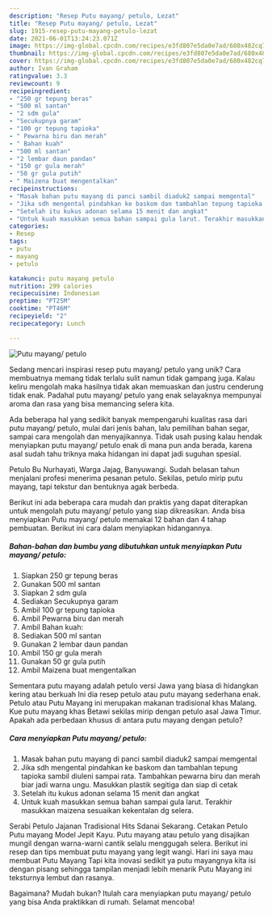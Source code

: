 ```yaml
---
description: "Resep Putu mayang/ petulo, Lezat"
title: "Resep Putu mayang/ petulo, Lezat"
slug: 1915-resep-putu-mayang-petulo-lezat
date: 2021-06-01T13:24:23.071Z
image: https://img-global.cpcdn.com/recipes/e3fd807e5da0e7ad/680x482cq70/putu-mayang-petulo-foto-resep-utama.jpg
thumbnail: https://img-global.cpcdn.com/recipes/e3fd807e5da0e7ad/680x482cq70/putu-mayang-petulo-foto-resep-utama.jpg
cover: https://img-global.cpcdn.com/recipes/e3fd807e5da0e7ad/680x482cq70/putu-mayang-petulo-foto-resep-utama.jpg
author: Ivan Graham
ratingvalue: 3.3
reviewcount: 9
recipeingredient:
- "250 gr tepung beras"
- "500 ml santan"
- "2 sdm gula"
- "Secukupnya garam"
- "100 gr tepung tapioka"
- " Pewarna biru dan merah"
- " Bahan kuah"
- "500 ml santan"
- "2 lembar daun pandan"
- "150 gr gula merah"
- "50 gr gula putih"
- " Maizena buat mengentalkan"
recipeinstructions:
- "Masak bahan putu mayang di panci sambil diaduk2 sampai memgental"
- "Jika sdh mengental pindahkan ke baskom dan tambahlan tepung tapioka sambil diuleni sampai rata. Tambahkan pewarna biru dan merah biar jadi warna ungu. Masukkan plastik segitiga dan siap di cetak"
- "Setelah itu kukus adonan selama 15 menit dan angkat"
- "Untuk kuah masukkan semua bahan sampai gula larut. Terakhir masukkan maizena sesuaikan kekentalan dg selera."
categories:
- Resep
tags:
- putu
- mayang
- petulo

katakunci: putu mayang petulo 
nutrition: 299 calories
recipecuisine: Indonesian
preptime: "PT25M"
cooktime: "PT46M"
recipeyield: "2"
recipecategory: Lunch

---
```



![Putu mayang/ petulo](https://img-global.cpcdn.com/recipes/e3fd807e5da0e7ad/680x482cq70/putu-mayang-petulo-foto-resep-utama.jpg)

Sedang mencari inspirasi resep putu mayang/ petulo yang unik? Cara membuatnya memang tidak terlalu sulit namun tidak gampang juga. Kalau keliru mengolah maka hasilnya tidak akan memuaskan dan justru cenderung tidak enak. Padahal putu mayang/ petulo yang enak selayaknya mempunyai aroma dan rasa yang bisa memancing selera kita.

Ada beberapa hal yang sedikit banyak mempengaruhi kualitas rasa dari putu mayang/ petulo, mulai dari jenis bahan, lalu pemilihan bahan segar, sampai cara mengolah dan menyajikannya. Tidak usah pusing kalau hendak menyiapkan putu mayang/ petulo enak di mana pun anda berada, karena asal sudah tahu triknya maka hidangan ini dapat jadi suguhan spesial.

Petulo Bu Nurhayati, Warga Jajag, Banyuwangi. Sudah belasan tahun menjalani profesi menerima pesanan petulo. Sekilas, petulo mirip putu mayang, tapi tekstur dan bentuknya agak berbeda.


Berikut ini ada beberapa cara mudah dan praktis yang dapat diterapkan untuk mengolah putu mayang/ petulo yang siap dikreasikan. Anda bisa menyiapkan Putu mayang/ petulo memakai 12 bahan dan 4 tahap pembuatan. Berikut ini cara dalam menyiapkan hidangannya.

<!--inarticleads1-->

##### Bahan-bahan dan bumbu yang dibutuhkan untuk menyiapkan Putu mayang/ petulo:

1. Siapkan 250 gr tepung beras
1. Gunakan 500 ml santan
1. Siapkan 2 sdm gula
1. Sediakan Secukupnya garam
1. Ambil 100 gr tepung tapioka
1. Ambil  Pewarna biru dan merah
1. Ambil  Bahan kuah:
1. Sediakan 500 ml santan
1. Gunakan 2 lembar daun pandan
1. Ambil 150 gr gula merah
1. Gunakan 50 gr gula putih
1. Ambil  Maizena buat mengentalkan


Sementara putu mayang adalah petulo versi Jawa yang biasa di hidangkan kering atau berkuah Ini dia resep petulo atau putu mayang sederhana enak. Petulo atau Putu Mayang ini merupakan makanan tradisional khas Malang. Kue putu mayang khas Betawi sekilas mirip dengan petulo asal Jawa Timur. Apakah ada perbedaan khusus di antara putu mayang dengan petulo? 

<!--inarticleads2-->

##### Cara menyiapkan Putu mayang/ petulo:

1. Masak bahan putu mayang di panci sambil diaduk2 sampai memgental
1. Jika sdh mengental pindahkan ke baskom dan tambahlan tepung tapioka sambil diuleni sampai rata. Tambahkan pewarna biru dan merah biar jadi warna ungu. Masukkan plastik segitiga dan siap di cetak
1. Setelah itu kukus adonan selama 15 menit dan angkat
1. Untuk kuah masukkan semua bahan sampai gula larut. Terakhir masukkan maizena sesuaikan kekentalan dg selera.


Serabi Petulo Jajanan Tradisional Hits Sdanai Sekarang. Cetakan Petulo Putu mayang Model Jepit Kayu. Putu mayang atau petulo yang disajikan mungil dengan warna-warni cantik selalu menggugah selera. Berikut ini resep dan tips membuat putu mayang yang legit wangi. Hari ini saya mau membuat Putu Mayang Tapi kita inovasi sedikit ya putu mayangnya kita isi dengan pisang sehingga tampilan menjadi lebih menarik Putu Mayang ini teksturnya lembut dan rasanya. 

Bagaimana? Mudah bukan? Itulah cara menyiapkan putu mayang/ petulo yang bisa Anda praktikkan di rumah. Selamat mencoba!
